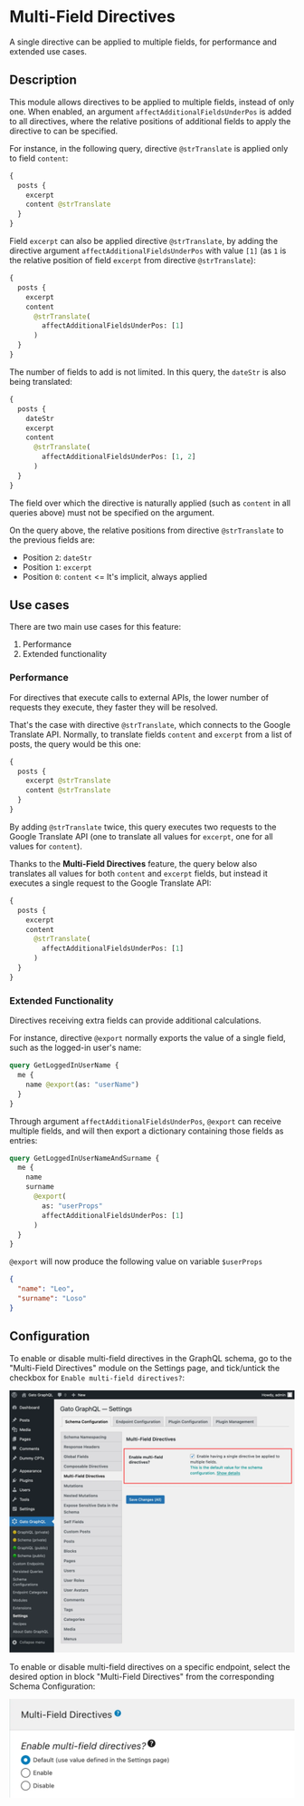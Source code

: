 # Multi-Field Directives

A single directive can be applied to multiple fields, for performance and extended use cases.

## Description

This module allows directives to be applied to multiple fields, instead of only one. When enabled, an argument `affectAdditionalFieldsUnderPos` is added to all directives, where the relative positions of additional fields to apply the directive to can be specified.

For instance, in the following query, directive `@strTranslate` is applied only to field `content`:

```graphql
{
  posts {
    excerpt
    content @strTranslate
  }
}
```

Field `excerpt` can also be applied directive `@strTranslate`, by adding the directive argument `affectAdditionalFieldsUnderPos` with value `[1]` (as `1` is the relative position of field `excerpt` from directive `@strTranslate`):

```graphql
{
  posts {
    excerpt
    content
      @strTranslate(
        affectAdditionalFieldsUnderPos: [1]
      )
  }
}
```

The number of fields to add is not limited. In this query, the `dateStr` is also being translated:

```graphql
{
  posts {
    dateStr
    excerpt
    content
      @strTranslate(
        affectAdditionalFieldsUnderPos: [1, 2]
      )
  }
}
```

The field over which the directive is naturally applied (such as `content` in all queries above) must not be specified on the argument.

On the query above, the relative positions from directive `@strTranslate` to the previous fields are:

- Position `2`: `dateStr`
- Position `1`: `excerpt`
- Position `0`: `content` <= It's implicit, always applied

## Use cases

There are two main use cases for this feature:

1. Performance
2. Extended functionality

### Performance

For directives that execute calls to external APIs, the lower number of requests they execute, they faster they will be resolved.

That's the case with directive `@strTranslate`, which connects to the Google Translate API. Normally, to translate fields `content` and `excerpt` from a list of posts, the query would be this one:

```graphql
{
  posts {
    excerpt @strTranslate
    content @strTranslate
  }
}
```

By adding `@strTranslate` twice, this query executes two requests to the Google Translate API (one to translate all values for `excerpt`, one for all values for `content`).

Thanks to the **Multi-Field Directives** feature, the query below also translates all values for both `content` and `excerpt` fields, but instead it executes a single request to the Google Translate API:

```graphql
{
  posts {
    excerpt
    content
      @strTranslate(
        affectAdditionalFieldsUnderPos: [1]
      )
  }
}
```

### Extended Functionality

Directives receiving extra fields can provide additional calculations.

For instance, directive `@export` normally exports the value of a single field, such as the logged-in user's name:

```graphql
query GetLoggedInUserName {
  me {
    name @export(as: "userName")
  }
}
```

Through argument `affectAdditionalFieldsUnderPos`, `@export` can receive multiple fields, and will then export a dictionary containing those fields as entries:

```graphql
query GetLoggedInUserNameAndSurname {
  me {
    name
    surname
      @export(
        as: "userProps"
        affectAdditionalFieldsUnderPos: [1]
      )
  }
}
```

`@export` will now produce the following value on variable `$userProps`

```json
{
  "name": "Leo",
  "surname": "Loso"
}
```

## Configuration

To enable or disable multi-field directives in the GraphQL schema, go to the "Multi-Field Directives" module on the Settings page, and tick/untick the checkbox for `Enable multi-field directives?`:

<div class="img-width-1024" markdown=1>

![Settings for Multi-Field Directives](../../images/settings-multifield-directives.webp "Settings for Multi-Field Directives")

</div>

To enable or disable multi-field directives on a specific endpoint, select the desired option in block "Multi-Field Directives" from the corresponding Schema Configuration:

<div class="img-width-610" markdown=1>

![Multi-Field Directives in the Schema Configuration](../../images/schema-config-multifield-directives.webp "Multi-Field Directives in the Schema Configuration")

</div>
